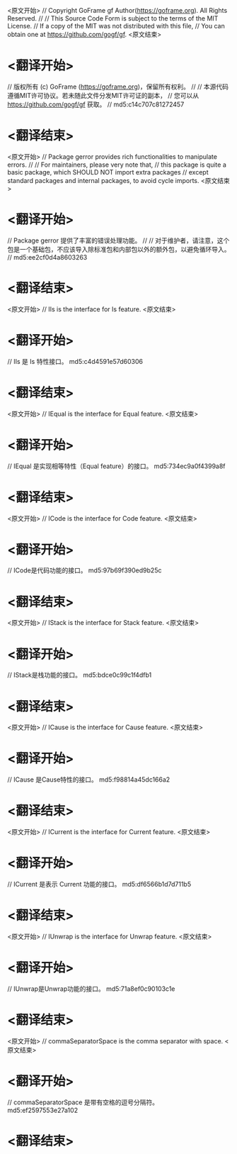 
<原文开始>
// Copyright GoFrame gf Author(https://goframe.org). All Rights Reserved.
//
// This Source Code Form is subject to the terms of the MIT License.
// If a copy of the MIT was not distributed with this file,
// You can obtain one at https://github.com/gogf/gf.
<原文结束>

# <翻译开始>
// 版权所有 (c) GoFrame (https://goframe.org)，保留所有权利。
//
// 本源代码遵循MIT许可协议。若未随此文件分发MIT许可证的副本，
// 您可以从 https://github.com/gogf/gf 获取。
// md5:c14c707c81272457
# <翻译结束>


<原文开始>
// Package gerror provides rich functionalities to manipulate errors.
//
// For maintainers, please very note that,
// this package is quite a basic package, which SHOULD NOT import extra packages
// except standard packages and internal packages, to avoid cycle imports.
<原文结束>

# <翻译开始>
// Package gerror 提供了丰富的错误处理功能。
// 
// 对于维护者，请注意，这个包是一个基础包，不应该导入除标准包和内部包以外的额外包，以避免循环导入。
// md5:ee2cf0d4a8603263
# <翻译结束>


<原文开始>
// IIs is the interface for Is feature.
<原文结束>

# <翻译开始>
// IIs 是 Is 特性接口。 md5:c4d4591e57d60306
# <翻译结束>


<原文开始>
// IEqual is the interface for Equal feature.
<原文结束>

# <翻译开始>
// IEqual 是实现相等特性（Equal feature）的接口。 md5:734ec9a0f4399a8f
# <翻译结束>


<原文开始>
// ICode is the interface for Code feature.
<原文结束>

# <翻译开始>
// ICode是代码功能的接口。 md5:97b69f390ed9b25c
# <翻译结束>


<原文开始>
// IStack is the interface for Stack feature.
<原文结束>

# <翻译开始>
// IStack是栈功能的接口。 md5:bdce0c99c1f4dfb1
# <翻译结束>


<原文开始>
// ICause is the interface for Cause feature.
<原文结束>

# <翻译开始>
// ICause 是Cause特性的接口。 md5:f98814a45dc166a2
# <翻译结束>


<原文开始>
// ICurrent is the interface for Current feature.
<原文结束>

# <翻译开始>
// ICurrent 是表示 Current 功能的接口。 md5:df6566b1d7d711b5
# <翻译结束>


<原文开始>
// IUnwrap is the interface for Unwrap feature.
<原文结束>

# <翻译开始>
// IUnwrap是Unwrap功能的接口。 md5:71a8ef0c90103c1e
# <翻译结束>


<原文开始>
// commaSeparatorSpace is the comma separator with space.
<原文结束>

# <翻译开始>
// commaSeparatorSpace 是带有空格的逗号分隔符。 md5:ef2597553e27a102
# <翻译结束>

